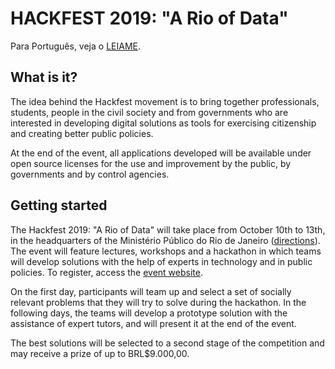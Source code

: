 # HACKFEST 2019: "A Rio of Data"
Para Português, veja o [LEIAME].

## What is it?

The idea behind the Hackfest movement is to bring together professionals,
students, people in the civil society and from governments who are interested
in developing digital solutions as tools for exercising citizenship and
creating better public policies.

At the end of the event, all applications developed will be available under
open source licenses for the use and improvement by the public, by governments
and by control agencies.


## Getting started

The Hackfest 2019: "A Rio of Data" will take place from October 10th to 13th,
in the headquarters of the Ministério Público do Rio de Janeiro ([directions]).
The event will feature lectures, workshops and a hackathon in which teams will
develop solutions with the help of experts in technology and in public
policies. To register, access the [event website].

On the first day, participants will team up and select a set of socially
relevant problems that they will try to solve during the hackathon. In
the following days, the teams will develop a prototype solution with the
assistance of expert tutors, and will present it at the end of the event.

The best solutions will be selected to a second stage of the competition and may receive a prize of up to BRL$9.000,00.

[LEIAME]:https://github.com/mp-rj/hackfest-2019/blob/master/LEIAME.md
[directions]:https://www.openstreetmap.org/#map=17/-22.89408/-43.17913
[event website]:http://www.hackfest-rio.com.br/
